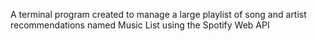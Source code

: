 A terminal program created to manage a large playlist of song and artist recommendations named Music List using the Spotify Web API
